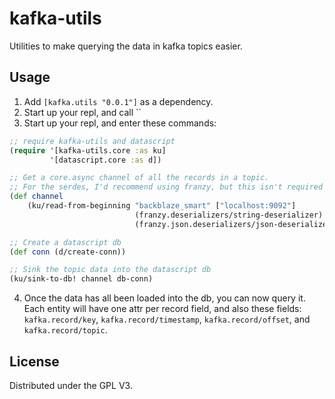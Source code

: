 # kafka-utils

Utilities to make querying the data in kafka topics easier.

## Usage

1. Add `[kafka.utils "0.0.1"]` as a dependency.
2. Start up your repl, and call ``
3. Start up your repl, and enter these commands:

```clojure
;; require kafka-utils and datascript
(require '[kafka-utils.core :as ku]
         '[datascript.core :as d])

;; Get a core.async channel of all the records in a topic.
;; For the serdes, I'd recommend using franzy, but this isn't required
(def channel
    (ku/read-from-beginning "backblaze_smart" ["localhost:9092"]
                            (franzy.deserializers/string-deserializer)
                            (franzy.json.deserializers/json-deserializer {:key-fn true})))

;; Create a datascript db
(def conn (d/create-conn))

;; Sink the topic data into the datascript db
(ku/sink-to-db! channel db-conn)
```

4. Once the data has all been loaded into the db, you can now query it.
Each entity will have one attr per record field, and also these fields:
`kafka.record/key`, `kafka.record/timestamp`, `kafka.record/offset`, and `kafka.record/topic`.

## License

Distributed under the GPL V3.
